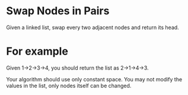# Swap Nodes in Pairs 
Given a linked list, swap every two adjacent nodes and return its head.

# For example
Given 1->2->3->4, you should return the list as 2->1->4->3.

Your algorithm should use only constant space. You may not modify the values in
the list, only nodes itself can be changed.
